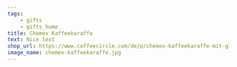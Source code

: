 ```yaml
---
tags:
    - gifts
    - gifts_home
title: Chemex Kaffeekaraffe
text: Nice text
shop_url: https://www.coffeecircle.com/de/p/chemex-kaffeekaraffe-mit-glasgriff
image_name: chemex-kaffeekaraffe.jpg
---
```


